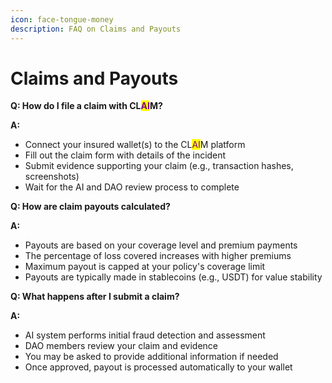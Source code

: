 ```yaml
---
icon: face-tongue-money
description: FAQ on Claims and Payouts
---
```


# Claims and Payouts

**Q: How do I file a claim with CL**<mark style="color:purple;">**AI**</mark>**M?**

**A:**

* Connect your insured wallet(s) to the CL<mark style="color:purple;">AI</mark>M platform
* Fill out the claim form with details of the incident
* Submit evidence supporting your claim (e.g., transaction hashes, screenshots)
* Wait for the AI and DAO review process to complete

**Q: How are claim payouts calculated?**

**A:**

* Payouts are based on your coverage level and premium payments
* The percentage of loss covered increases with higher premiums
* Maximum payout is capped at your policy's coverage limit
* Payouts are typically made in stablecoins (e.g., USDT) for value stability

**Q: What happens after I submit a claim?**

**A:**

* AI system performs initial fraud detection and assessment
* DAO members review your claim and evidence
* You may be asked to provide additional information if needed
* Once approved, payout is processed automatically to your wallet

